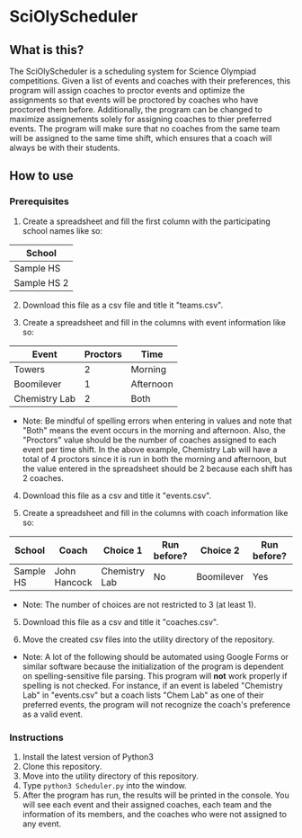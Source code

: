 # SciOlyScheduler
## What is this?
The SciOlyScheduler is a scheduling system for Science Olympiad competitions. Given a list of events and coaches with their preferences, this program will assign coaches to proctor events and optimize the assignments so that events will be proctored by coaches who have proctored them before. Additionally, the program can be changed to maximize assignements solely for assigning coaches to thier preferred events. The program will make sure that no coaches from the same team will be assigned to the same time shift, which ensures that a coach will always be with their students.
## How to use
### Prerequisites
1. Create a spreadsheet and fill the first column with the participating school names like so:

| School |
| ------ |
| Sample HS |
| Sample HS 2 |

2. Download this file as a csv file and title it "teams.csv".

3. Create a spreadsheet and fill in the columns with event information like so:

| Event | Proctors | Time |
| ----- | -------- | ---- |
| Towers | 2 | Morning |
| Boomilever | 1 | Afternoon |
| Chemistry Lab | 2 | Both |

- Note: Be mindful of spelling errors when entering in values and note that "Both" means the event occurs in the morning and afternoon. Also, the "Proctors" value should be the number of coaches assigned to each event per time shift. In the above example, Chemistry Lab will have a total of 4 proctors since it is run in both the morning and afternoon, but the value entered in the spreadsheet should be 2 because each shift has 2 coaches. 
4. Download this file as a csv and title it "events.csv".

5. Create a spreadsheet and fill in the columns with coach information like so:

| School | Coach | Choice 1 | Run before? | Choice 2 | Run before? | Choice 3 | Run before? |
| ------ | ------ | ------ | ------ | ------ | ------ | ------ | ------ |
| Sample HS | John Hancock | Chemistry Lab | No | Boomilever | Yes | Towers | No |

- Note: The number of choices are not restricted to 3 (at least 1). 
5. Download this file as a csv and title it "coaches.csv".

6. Move the created csv files into the utility directory of the repository.

- Note: A lot of the following should be automated using Google Forms or similar software because the initialization of the program is dependent on spelling-sensitive file parsing. This program will <b>not</b> work properly if spelling is not checked. For instance, if an event is labeled "Chemistry Lab" in "events.csv" but a coach lists "Chem Lab" as one of their preferred events, the program will not recognize the coach's preference as a valid event.
### Instructions 
1. Install the latest version of Python3
2. Clone this repository.
3. Move into the utility directory of this repository.
4. Type `python3 Scheduler.py` into the window.
5. After the program has run, the results will be printed in the console. You will see each event and their assigned coaches, each team and the information of its members, and the coaches who were not assigned to any event. 
